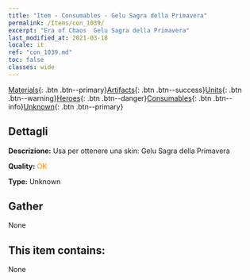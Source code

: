 ```yaml
---
title: "Item - Consumables - Gelu Sagra della Primavera"
permalink: /Items/con_1039/
excerpt: "Era of Chaos  Gelu Sagra della Primavera"
last_modified_at: 2021-03-18
locale: it
ref: "con_1039.md"
toc: false
classes: wide
---
```

 [Materials](/it/Items/){: .btn .btn--primary}[Artifacts](/it/Items/Artifacts/){: .btn .btn--success}[Units](/it/Items/Units/){: .btn .btn--warning}[Heroes](/it/Items/Heroes/){: .btn .btn--danger}[Consumables](/it/Items/Consumables/){: .btn .btn--info}[Unknown](/it/Items/Unknown/){: .btn .btn--primary}

## Dettagli
 **Descrizione:** Usa per ottenere una skin: Gelu Sagra della Primavera

 **Quality:** <span style="color: #FF8C00">OK</span>

 **Type:** Unknown

## Gather

  None

## This item contains:

  None

